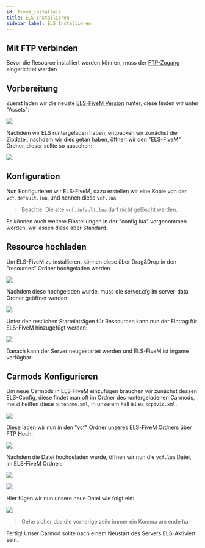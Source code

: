 ```yaml
---
id: fivem_installels
title: ELS Installieren
sidebar_label: ELS Installieren
---
```


## Mit FTP verbinden

Bevor die Resource installiert werden können, muss der [FTP-Zugang](gameserver_ftpaccess.md) eingerichtet werden

## Vorbereitung

Zuerst laden wir die neuste [ELS-FiveM Version](https://github.com/MrDaGree/ELS-FiveM/releases/latest) runter, diese finden wir unter "Assets":

![](https://screensaver01.zap-hosting.com/index.php/s/q7ftdNXaZybDEtg/preview)

Nachdem wir ELS runtergeladen haben, entpacken wir zunächst die Zipdatei, nachdem wir dies getan haben, öffnen wir den "ELS-FiveM" Ordner, dieser sollte so aussehen:

![](https://screensaver01.zap-hosting.com/index.php/s/a2pm84dy77izHZg/preview)

## Konfiguration

Nun Konfigurieren wir ELS-FiveM, dazu erstellen wir eine Kopie von der `vcf.default.lua`, und nennen diese `vcf.lua`.

> Beachte: Die alte `vcf.default.lua` darf nicht gelöscht werden.

Es können auch weitere Einstellungen in der "config.lua" vorgenommen werden, wir lassen diese aber Standard.

## Resource hochladen

Um ELS-FiveM zu installieren, können diese über Drag&Drop in den "resources" Ordner hochgeladen werden

![](https://screensaver01.zap-hosting.com/index.php/s/PeCsrNmqDgPmaTn/preview)

Nachdem diese hochgeladen wurde, muss die server.cfg im server-data Ordner geöffnet werden:

![](https://screensaver01.zap-hosting.com/index.php/s/d3EAFx73JzJfcf9/preview)

Unter den restlichen Starteinträgen für Ressourcen kann nun der Eintrag für ELS-FiveM hinzugefügt werden:


![](https://screensaver01.zap-hosting.com/index.php/s/bqqwkH6d6rX4kcq/preview)


Danach kann der Server neugestartet werden und ELS-FiveM ist ingame verfügbar!


## Carmods Konfigurieren

Um neue Carmods in ELS-FiveM einzufügen brauchen wir zunächst dessen ELS-Config, diese findet man oft im Ordner des runtergeladenen Carmods, meist heißen diese `autoname.xml`, in unserem Fall ist es `scpdvic.xml`.

![](https://screensaver01.zap-hosting.com/index.php/s/TQCsWyTj3gZaZc6/preview)

Diese laden wir nun in den "vcf" Ordner unseres ELS-FiveM Ordners über FTP Hoch:

![](https://screensaver01.zap-hosting.com/index.php/s/c8CRmDdW3KDt5Rj/preview)

Nachdem die Datei hochgeladen wurde, öffnen wir nun die `vcf.lua` Datei, im ELS-FiveM Ordner:

![](https://screensaver01.zap-hosting.com/index.php/s/6fDTMeDLc5DWeEC/preview)

![](https://screensaver01.zap-hosting.com/index.php/s/2W6SG2eoDq9g9Yo/preview)

Hier fügen wir nun unsere neue Datei wie folgt ein:

![](https://screensaver01.zap-hosting.com/index.php/s/tirH3rHBiq79Rz9/preview)

> Gehe sicher das die vorherige zeile immer ein Komma am ende ha

Fertig! Unser Carmod sollte nach einem Neustart des Servers ELS-Aktiviert sein.